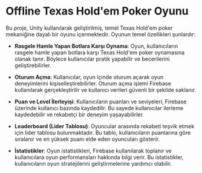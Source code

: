 # Offline Texas Hold'em Poker Oyunu

Bu proje, Unity kullanılarak geliştirilmiş, temel Texas Hold'em poker mekaniğine dayalı bir oyunu içermektedir. Oyunun temel özellikleri şunlardır:

- **Rasgele Hamle Yapan Botlara Karşı Oynama**: Oyun, kullanıcıların rasgele hamle yapan botlara karşı Texas Hold'em poker oynamasına olanak tanır. Böylece kullanıcılar pratik yapabilir ve becerilerini geliştirebilirler.

- **Oturum Açma**: Kullanıcılar, oyun içinde oturum açarak oyun deneyimlerini kişiselleştirebilirler. Oturum açma işlemi Firebase kullanılarak gerçekleştirilir ve kullanıcı verileri güvenli bir şekilde saklanır.

- **Puan ve Level İlerleyişi**: Kullanıcıların puanları ve seviyeleri, Firebase üzerinde kullanıcı bazında kaydedilir. Bu sayede kullanıcılar ilerleme kaydedebilir ve rekabetçi bir deneyim yaşayabilirler.

- **Leaderboard (Lider Tablosu)**: Oyuncular arasında rekabeti teşvik etmek için lider tablosu bulunmaktadır. Bu tablo, kullanıcıların puanlarına göre sıralanır ve en yüksek puanı elde eden oyuncuları gösterir.

- **İstatistikler**: Oyun istatistikleri, Firebase kullanılarak toplanır ve kullanıcılara oyun performansları hakkında bilgi verir. Bu istatistikler, kullanıcıların oyun stratejilerini geliştirmelerine yardımcı olabilir.
